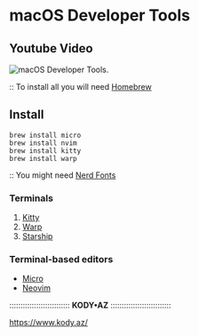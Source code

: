 # macOS Developer Tools

## Youtube Video
![macOS Developer Tools.](https://i4.ytimg.com/vi/yJgakHTUSdc/mqdefault.jpg "macOS Developer Tools.")

:: To install all you will need [Homebrew](https://brew.sh/)

## Install

```
brew install micro
brew install nvim
brew install kitty
brew install warp
```

:: You might need [Nerd Fonts](https://www.nerdfonts.com/font-downloads)

### Terminals

1. [Kitty](https://sw.kovidgoyal.net/kitty/)
2. [Warp](https://www.warp.dev/)
3. [Starship](https://starship.rs/)


### Terminal-based editors

* [Micro](https://micro-editor.github.io/)
* [Neovim](https://neovim.io/)

:::::::::::::::::::::::::::
**KODY•AZ**
:::::::::::::::::::::::::::

https://www.kody.az/



